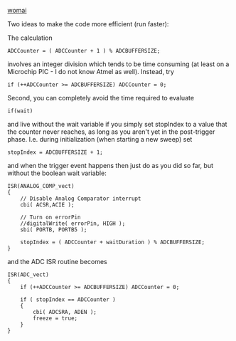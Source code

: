 [womai](http://www.instructables.com/member/womai/)

Two ideas to make the code more efficient (run faster):

The calculation

    ADCCounter = ( ADCCounter + 1 ) % ADCBUFFERSIZE;

involves an integer division which tends to be time consuming (at least on a Microchip PIC - I do not know Atmel as well). Instead, try

    if (++ADCCounter >= ADCBUFFERSIZE) ADCCounter = 0;

Second, you can completely avoid the time required to evaluate

    if(wait)

and live without the wait variable if you simply set stopIndex to a value that the counter never reaches, as long as you aren't yet in the post-trigger phase. I.e. during initialization (when starting a new sweep) set

    stopIndex = ADCBUFFERSIZE + 1;

and when the trigger event happens then just do as you did so far, but without the boolean wait variable:

    ISR(ANALOG_COMP_vect)
    {
        // Disable Analog Comparator interrupt
        cbi( ACSR,ACIE );
        
        // Turn on errorPin
        //digitalWrite( errorPin, HIGH );
        sbi( PORTB, PORTB5 );
        
        stopIndex = ( ADCCounter + waitDuration ) % ADCBUFFERSIZE;
    }

and the ADC ISR routine becomes

    ISR(ADC_vect)
    {
        if (++ADCCounter >= ADCBUFFERSIZE) ADCCounter = 0;
        
        if ( stopIndex == ADCCounter )
        {
            cbi( ADCSRA, ADEN );
            freeze = true;
        }
    }
